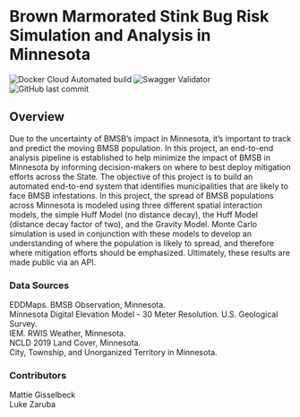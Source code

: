 # Brown Marmorated Stink Bug Risk Simulation and Analysis in Minnesota

![Docker Cloud Automated build](https://img.shields.io/docker/cloud/automated/lukezaruba/minnesota-bmsb-analysis)
![Swagger Validator](https://img.shields.io/swagger/valid/3.0?specUrl=)
![GitHub last commit](https://img.shields.io/github/last-commit/mattiegisselbeck/bmsb-risk-analysis-minnesota)

## Overview 
Due to the uncertainty of BMSB’s impact in Minnesota, it’s important to track and predict the moving BMSB population. In this project, an end-to-end analysis pipeline is established to help minimize the impact of BMSB in Minnesota by informing decision-makers on where to best deploy mitigation efforts across the State. The objective of this project is to build an automated end-to-end system that identifies municipalities that are likely to face BMSB infestations. In this project, the spread of BMSB populations across Minnesota is modeled using three different spatial interaction models, the simple Huff Model (no distance decay), the Huff Model (distance decay factor of two), and the Gravity Model. Monte Carlo simulation is used in conjunction with these models to develop an understanding of where the population is likely to spread, and therefore where mitigation efforts should be emphasized. Ultimately, these results are made public via an API.

### Data Sources 
EDDMaps. BMSB Observation, Minnesota. <br>
Minnesota Digital Elevation Model - 30 Meter Resolution. U.S. Geological Survey. <br>
IEM. RWIS Weather, Minnesota. <br>
NCLD 2019 Land Cover, Minnesota. <br>
City, Township, and Unorganized Territory in Minnesota. 

### Contributors 
Mattie Gisselbeck
<br>
Luke Zaruba

